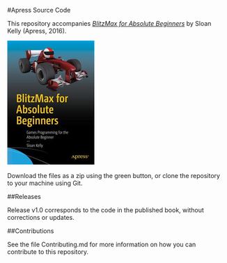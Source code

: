 #Apress Source Code

This repository accompanies [*BlitzMax for Absolute Beginners*](http://www.apress.com/9781484225226) by Sloan Kelly (Apress, 2016).

![Cover image](9781484225226.jpg)

Download the files as a zip using the green button, or clone the repository to your machine using Git.

##Releases

Release v1.0 corresponds to the code in the published book, without corrections or updates.

##Contributions

See the file Contributing.md for more information on how you can contribute to this repository.
